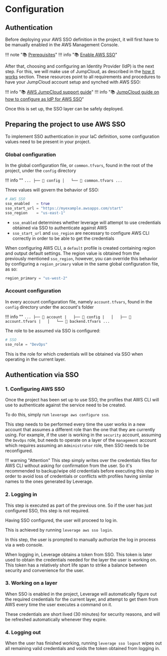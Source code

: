 # Configuration

## Authentication
Before deploying your AWS SSO definition in the project, it will first have to be manually enabled in the AWS Management Console.

!!! note ":books: [Prerequisites](https://docs.aws.amazon.com/singlesignon/latest/userguide/prereqs.html)"
!!! info ":books: [Enable AWS SSO](https://docs.aws.amazon.com/singlesignon/latest/userguide/step1.html)"

After that, choosing and configuring an Identity Provider (IdP) is the next step. For this, we will make use of JumpCloud, as described in the [how it works](../../../how-it-works/features/sso/sso.md) section. These resources point to all requirements and procedures to have your JumpCloud account setup and synched with AWS SSO:

!!! info ":books: [AWS JumpCloud support guide](https://docs.aws.amazon.com/singlesignon/latest/userguide/jumpcloud-idp.html)"
!!! info ":books: [JumpCloud guide on how to configure as IdP for AWS SSO](https://docs.aws.amazon.com/singlesignon/latest/userguide/jumpcloud-idp.html)"

Once this is set up, the SSO layer can be safely deployed.

## Preparing the project to use AWS SSO
To implement SSO authentication in your IaC definition, some configuration values need to be present in your project.

### Global configuration
In the global configuration file, or `common.tfvars`, found in the root of the project, under the `config` directory

!!! info ""
    ```
    ...
    ├── 📂 config
    │   └── 📄 common.tfvars
    ...
    ```

Three values will govern the behavior of SSO:
```terraform
# AWS SSO
sso_enabled   = true
sso_start_url = "https://myexample.awsapps.com/start"
sso_region    = "us-east-1"
```

* `sso_enabled` determines whether leverage will attempt to use credentials obtained via SSO to authenticate against AWS
* `sso_start_url` and `sso_region` are necessary to configure AWS CLI correctly in order to be able to get the credentials
  
When configuring AWS CLI, a `default` profile is created containing region and output default settings. The region value is obtained from the previously mentioned `sso_region`, however, you can override this behavior by configuring a `region_primary` value in the same global configuration file, as so:
``` terraform
region_primary = "us-west-2"
```

### Account configuration

In every account configuration file, namely `account.tfvars`, found in the `config` directory under the account's folder

!!! info ""
    ```
    ...
    ├── 📂 account
    |   ├── 📂 config
    |   │   ├── 📄 account.tfvars
    |   │   └── 📄 backend.tfvars
    ...
    ```

The role to be assumed via SSO is configured:
``` terraform
# SSO
sso_role = "DevOps"
```

This is the role for which credentials will be obtained via SSO when operating in the current layer.

## Authentication via SSO

### 1. Configuring AWS SSO

Once the project has been set up to use SSO, the profiles that AWS CLI will use to authenticate against the service need to be created.

To do this, simply run `leverage aws configure sso`.

This step needs to be performed every time the user works in a new account that assumes a different role than the one that they are currently using. For example, if the user is working in the `security` account, assuming the `DevOps` role, but needs to operate on a layer of the `management` account which requires assuming an `Administrator` role, then SSO needs to be reconfigured.

!!! warning "Attention"
    This step simply writes over the credentials files for AWS CLI without asking for confirmation from the user. So it's recommended to backup/wipe old credentials before executing this step in order to avoid loss of credentials or conflicts with profiles having similar names to the ones generated by Leverage. 

### 2. Logging in
This step is executed as part of the previous one. So if the user has just configured SSO, this step is not required.

Having SSO configured, the user will proceed to log in.

This is achieved by running `leverage aws sso login`.

In this step, the user is prompted to manually authorize the log in process via a web console.

When logging in, Leverage obtains a token from SSO. This token is later used to obtain the credentials needed for the layer the user is working on. This token has a relatively short life span to strike a balance between security and convenience for the user.

### 3. Working on a layer
When SSO is enabled in the project, Leverage will automatically figure out the required credentials for the current layer, and attempt to get them from AWS every time the user executes a command on it.

These credentials are short lived (30 minutes) for security reasons, and will be refreshed automatically whenever they expire.

### 4. Logging out
When the user has finished working, running `leverage sso logout` wipes out all remaining valid credentials and voids the token obtained from logging in.
